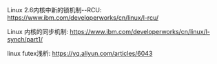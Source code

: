 Linux 2.6内核中新的锁机制--RCU:
https://www.ibm.com/developerworks/cn/linux/l-rcu/

Linux 内核的同步机制:
https://www.ibm.com/developerworks/cn/linux/l-synch/part1/

linux futex浅析:
https://yq.aliyun.com/articles/6043

